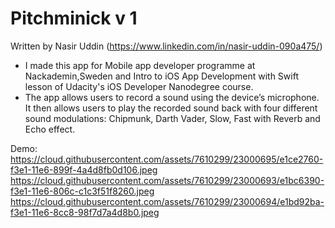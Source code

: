 # Pitchminick v 1
Written by Nasir Uddin (https://www.linkedin.com/in/nasir-uddin-090a475/)
- I made this app for Mobile app developer programme at Nackademin,Sweden  and Intro to iOS App Development with Swift lesson of Udacity's iOS Developer Nanodegree course. 
-  The app allows users to record a sound using the device’s microphone. It then allows users to play the recorded sound back with four different sound modulations: Chipmunk, Darth Vader, Slow, Fast with Reverb and Echo effect.

Demo:
https://cloud.githubusercontent.com/assets/7610299/23000695/e1ce2760-f3e1-11e6-899f-4a4d8fb0d106.jpeg
https://cloud.githubusercontent.com/assets/7610299/23000693/e1bc6390-f3e1-11e6-806c-c1c3f51f8260.jpeg
https://cloud.githubusercontent.com/assets/7610299/23000694/e1bd92ba-f3e1-11e6-8cc8-98f7d7a4d8b0.jpeg
